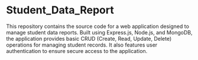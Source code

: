 # Student_Data_Report
This repository contains the source code for a web application designed to manage student data reports. Built using Express.js, Node.js, and MongoDB, the application provides basic CRUD (Create, Read, Update, Delete) operations for managing student records. It also features user authentication to ensure secure access to the application.
